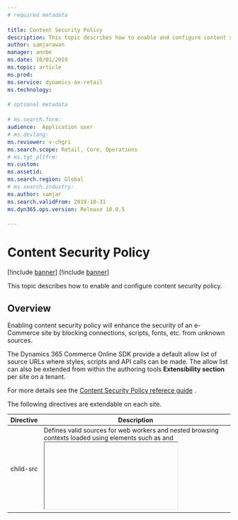 ```yaml
---
# required metadata

title: Content Security Policy
description: This topic describes how to enable and configure content security policy.
author: samjarawan
manager: annbe
ms.date: 10/01/2019
ms.topic: article
ms.prod: 
ms.service: dynamics-ax-retail
ms.technology: 

# optional metadata

# ms.search.form: 
audience:  Application user
# ms.devlang: 
ms.reviewer: v-chgri
ms.search.scope: Retail, Core, Operations
# ms.tgt_pltfrm: 
ms.custom: 
ms.assetid: 
ms.search.region: Global
# ms.search.industry: 
ms.author: samjar
ms.search.validFrom: 2019-10-31
ms.dyn365.ops.version: Release 10.0.5

---
```

# Content Security Policy

[!include [banner](../includes/preview-banner.md)]
[!include [banner](../includes/banner.md)]

This topic describes how to enable and configure content security policy.

## Overview
Enabling content security policy will enhance the security of an e-Commerce site by blocking connections, scripts, fonts, etc. from unknown sources.

The Dynamics 365 Commerce Online SDK provide a default allow list of source URLs where styles, scripts and API calls can be made.  The allow list can also be extended from within the authoring tools **Extensibility section** per site on a tenant.  

For more details see the [Content Security Policy referece guide](https://content-security-policy.com/) .

The following directives are extendable on each site.

Directive | Description
--- | ---
child-src | Defines valid sources for web workers and nested browsing contexts loaded using elements such as <frame> and <iframe>
connect-src | The connect-src directive restricts to which URLs AJAX requests can be made.
font-src | Defines valid sources for fonts.
img-src | Defines valid sources for images.
media-src | Defines valid sources of audio and video, eg HTML5 <audio>, <video> elements.
object-src | Defines valid sources of plugins, eg <object>, <embed> or <applet>.
script-src | Defines valid sources of JavaScript.
style-src | Defines valid sources of stylesheets.

Extending these policies can be done through authoring on a per-site basis.

Content Security Policy is enabled by default and will require some extra configuration for most sites.  Below outlines how this can be done.

As an example, with content security policy enabled, if a site needs to call an external script such as https://www.example.com/scripts/example.js, an entry must add it to the **script-src** directive under the **Content Security Policy** tab on the **Site Management** **Extensibilty** page.

![Content Security Policy](media/content-security-policy.png)

After any changes are made, ensure the "Save adn Publish" button is pressed.

## Understanding CSP errors
When initially configuring CSP for a site it can be common to see pages not load or not work as intended because CSP is preventing requests, scripts, etc. from loading. 
Fortunately, CSP logs some helpful errors to the console and we can use these errors to fix, fine-tune and even help cleanup unwanted or unneeded requests.

Below is an example error shown within a web browser's developer tools.

![Content Security Policy Error](media/content-security-policy-errors.png)

In this case we have two CSP errors:

1.	Eval is blocked by default because it can lead to arbitrary Javascript execution. If you must allow it, you must add ‘unsafe-eval’ (single quotes required) to your sites script-src directive.
2.	The stylesheet from https://int.fabrikam.com  is blocked. To allow it, add an entry to the style-src to allow stylesheets to be loaded from this domain

Below shows how the fixed settings look like in the **Content Security Policy** tab:

![Content Security Policy Fix](media/content-security-policy-fixed.png)
